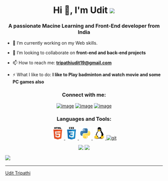 <h1 align="center">Hi 👋, I'm Udit <img height="40" src="(https://emoji.gg/assets/emoji/6189-mariobros-mariohello.gif"></h1>
<h3 align="center">A passionate Macine Learning and Front-End  developer from India</h3>

- 🔭 I’m currently working on my Web skills.

- 👯 I’m looking to collaborate on **front-end and back-end projects**

- 📫 How to reach me: **tripathiudit19@gmail.com**

- ⚡ What I like to do: **I like to Play badminton and watch movie and some PC games also**

<h3 align="center">Connect with me:</h3>
<div align="center">

[![image](https://img.shields.io/badge/LinkedIn-0077B5?style=for-the-badge&logo=linkedin&logoColor=white)](https://www.linkedin.com/in/udit-tripathi-3b2797205/)
[![image](https://img.shields.io/badge/Twitter-1DA1F2?style=for-the-badge&logo=twitter&logoColor=white)](https://twitter.com/Udittri19)
[![image](https://img.shields.io/badge/Gmail-D14836?style=for-the-badge&logo=gmail&logoColor=white)](mailto:tripathiudit19@gmail.com)

</div>

<h3 align="center">Languages and Tools:</h3>

<p align="center"> 
  <a href="https://www.w3.org/html/" target="_blank"> 
    <img src="https://raw.githubusercontent.com/devicons/devicon/master/icons/html5/html5-original-wordmark.svg" alt="html5" width="40" height="40"/> 
  </a>
  <a href="https://www.w3schools.com/css/" target="_blank"> 
    <img src="https://raw.githubusercontent.com/devicons/devicon/master/icons/css3/css3-original-wordmark.svg" alt="css3" width="40" height="40"/> 
  </a> 
  <a href="https://www.python.org" target="_blank"> 
    <img src="https://raw.githubusercontent.com/devicons/devicon/master/icons/python/python-original.svg" alt="python" width="40" height="40"/> 
  </a>   
  <a href="https://www.linux.org/" target="_blank"> 
    <img src="https://raw.githubusercontent.com/devicons/devicon/master/icons/linux/linux-original.svg" alt="linux" width="40" height="40"/> 
  </a> 
  <a href="https://git-scm.com/" target="_blank"> 
    <img src="https://www.vectorlogo.zone/logos/git-scm/git-scm-icon.svg" alt="git" width="40" height="40"/> 
  </a>
</p>

<p align= "center">
  <img height= "150" src="https://github-readme-stats.vercel.app/api?username=udittripathi&theme=react&show_icons=true&include_all_commits=true" />
  <img height= "150" src="https://github-readme-stats.vercel.app/api/top-langs/?username=udittripathi&theme=react&layout=compact" />
</p>

![](https://komarev.com/ghpvc/?username=udittripathi&style=flat-square)

------

[Udit Tripathi](https://github.com/udittripathi)

